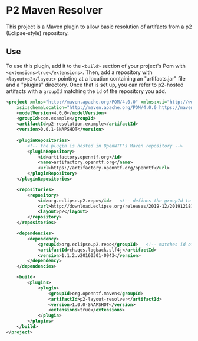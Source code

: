 # P2 Maven Resolver

This project is a Maven plugin to allow basic resolution of artifacts from a p2 (Eclipse-style) repository.

## Use

To use this plugin, add it to the `<build>` section of your project's Pom with `<extensions>true</extensions>`. Then, add a repository with `<layout>p2</layout>` pointing at a location containing an "artifacts.jar" file and a "plugins" directory. Once that is set up, you can refer to p2-hosted artifacts with a `groupId` matching the `id` of the repository you add.

```xml
<project xmlns="http://maven.apache.org/POM/4.0.0" xmlns:xsi="http://www.w3.org/2001/XMLSchema-instance"
	xsi:schemaLocation="http://maven.apache.org/POM/4.0.0 https://maven.apache.org/xsd/maven-4.0.0.xsd">
	<modelVersion>4.0.0</modelVersion>
	<groupId>com.example</groupId>
	<artifactId>p2-resolution.example</artifactId>
	<version>0.0.1-SNAPSHOT</version>
	
	<pluginRepositories>
		<!-- the plugin is hosted in OpenNTF's Maven repository -->
		<pluginRepository>
			<id>artifactory.openntf.org</id>
			<name>artifactory.openntf.org</name>
			<url>https://artifactory.openntf.org/openntf</url>
		</pluginRepository>
	</pluginRepositories>

	<repositories>
		<repository>
			<id>org.eclipse.p2.repo</id>   <!-- defines the groupId to be used below -->
			<url>http://download.eclipse.org/releases/2019-12/201912181000</url>
			<layout>p2</layout>
		</repository>
	</repositories>

	<dependencies>
		<dependency>
			<groupId>org.eclipse.p2.repo</groupId>   <!-- matches id of the repo above -->
			<artifactId>ch.qos.logback.slf4j</artifactId>
			<version>1.1.2.v20160301-0943</version>
		</dependency>
	</dependencies>

	<build>
		<plugins>
			<plugin>
				<groupId>org.openntf.maven</groupId>
				<artifactId>p2-layout-resolver</artifactId>
				<version>1.0.0-SNAPSHOT</version>
				<extensions>true</extensions>
			</plugin>
		</plugins>
	</build>
</project>
```